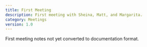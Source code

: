 ```yaml
---
title: First Meeting
description: First meeting with Sheina, Matt, and Margarita.
category: Meetings
version: 1.0
---
```


<d-alert type="warning">
 
First meeting notes not yet converted to documentation format.

</alert>
